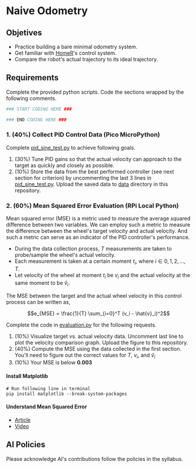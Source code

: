 # Naive Odometry

## Objetives

- Practice building a bare minimal odometry system.
- Get familiar with [HomeR](https://github.com/linzhangUCA/homer)'s control system.
- Compare the robot's actual trajectory to its ideal trajectory.

## Requirements

Complete the provided python scripts.
Code the sections wrapped by the following comments.

```python
### START CODING HERE ###

### END CODING HERE ###
```

### 1. (40%) Collect PID Control Data (Pico MicroPython)

Complete [pid_sine_test.py](pid_sine_test.py) to achieve following goals.

1. (30%) Tune PID gains so that the actual velocity can approach to the target as quickly and closely as possible.
2. (10%) Store the data from the best performed controller (see next section for criterion) by uncommenting the last 3 lines in [pid_sine_test.py](pid_sine_test.py).
Upload the saved data to [data](/data/) directory in this repository.

### 2. (60%) Mean Squared Error Evaluation (RPi Local Python)

Mean squared error (MSE) is a metric used to measure the average squared difference between two variables.
We can employ such a metric to measure the difference between the wheel's target velocity and actual velocity.
And such a metric can serve as an indicator of the PID controller's performance.

- During the data collection process, $T$ measurements are taken to probe/sample the wheel's actual velocity.
- Each measurement is taken at a certain moment $t_i$, where $i \in {0, 1, 2, \dots, T}$.
- Let velocity of the wheel at moment $t_i$ be $v_i$ and the actual velocity at the same moment to be $\hat{v}_i$.

The MSE between the target and the actual wheel velocity in this control process can be written as,

$$e_{MSE} = \frac{1}{T} \sum_{i=0}^T (v_i - \hat{v}_i)^2$$

Complete the code in [evaluation.py](evaluation.py) for the following requests.

1. (10%) Visualize target vs. actual velocity data. Uncomment last line to plot the velocity comparison graph. Upload the figure to this repository.
2. (40%) Compute the MSE using the data collected in the first section. You'll need to figure out the correct values for $T$, $v_i$, and $\hat{v}_i$
3. (10%) Your MSE is below **0.003**

#### Install Matplotlib

```console
# Run following line in terminal
pip install matplotlib --break-system-packages
```

#### Understand Mean Squared Error

- [Article](https://www.geeksforgeeks.org/mean-squared-error/)
- [Video](https://youtu.be/beIgcdf0YDE?si=HzSU4BpFaquhJd5t)

## AI Policies

Please acknowledge AI's contributions follow the policies in the syllabus.
